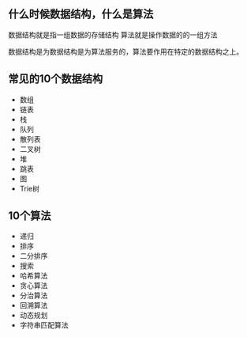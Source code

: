 ## 什么时候数据结构，什么是算法
数据结构就是指一组数据的存储结构
算法就是操作数据的的一组方法

数据结构是为数据结构是为算法服务的，算法要作用在特定的数据结构之上。

## 常见的10个数据结构
- 数组
- 链表
- 栈
- 队列
- 散列表
- 二叉树
- 堆
- 跳表
- 图
- Trie树

## 10个算法
- 递归
- 排序
- 二分排序
- 搜索
- 哈希算法
- 贪心算法
- 分治算法
- 回溯算法
- 动态规划
- 字符串匹配算法
